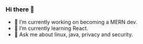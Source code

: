 ### Hi there 👋

- 🔭 I’m currently working on becoming a MERN dev.
- 🌱 I’m currently learning React.
- 💬 Ask me about linux, java, privacy and security.
